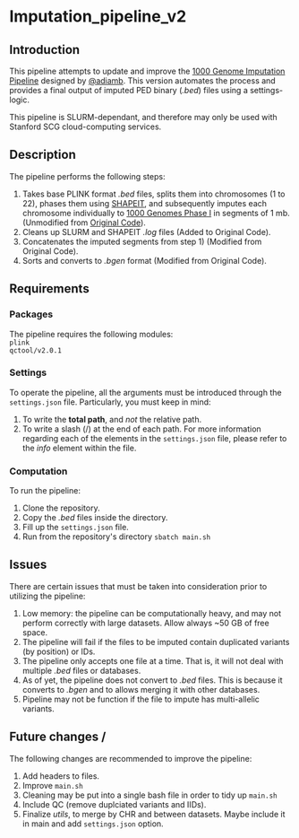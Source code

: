 # Imputation_pipeline_v2

## Introduction
This pipeline attempts to update and improve the [1000 Genome Imputation Pipeline](https://github.com/Mignot-Lab/imputePipeline) designed by [@adiamb](https://github.com/adiamb). This version automates the process and provides a final output of imputed PED binary (_.bed_) files using a settings-logic. 

This pipeline is SLURM-dependant, and therefore may only be used with Stanford SCG cloud-computing services. 

## Description
The pipeline performs the following steps:
1. Takes base PLINK format _.bed_ files, splits them into chromosomes (1 to 22), phases them using [SHAPEIT](https://mathgen.stats.ox.ac.uk/genetics_software/shapeit/shapeit.html), and subsequently imputes each chromosome individually to [1000 Genomes Phase I](https://www.internationalgenome.org/) in segments of 1 mb. (Unmodified  from [Original Code](https://github.com/Mignot-Lab/imputePipeline)).
2. Cleans up SLURM and SHAPEIT _.log_ files (Added to Original Code).
3. Concatenates the imputed segments from step 1) (Modified from Original Code).
4. Sorts and converts to _.bgen_ format (Modified from Original Code).

## Requirements
### Packages
The pipeline requires the following modules: <br>
``plink``  <br>
``qctool/v2.0.1``

### Settings
To operate the pipeline, all the arguments must be introduced through the `settings.json` file. Particularly, you must keep in mind:
1. To write the __total path__, and _not_ the relative path.
2. To write a slash (/) at the end of each path. 
For more information regarding each of the elements in the `settings.json` file, please refer to the _info_ element within the file. 

### Computation 
To run the pipeline:
1. Clone the repository.
2. Copy the _.bed_ files inside the directory.
3. Fill up the `settings.json` file.
4. Run from the repository's directory `sbatch main.sh`

## Issues 
There are certain issues that must be taken into consideration prior to utilizing the pipeline:
1. Low memory: the pipeline can be computationally heavy, and may not perform correctly with large datasets. Allow always ~50 GB of free space.
2. The pipeline will fail if the files to be imputed contain duplicated variants (by position) or IDs.
3. The pipeline only accepts one file at a time. That is, it will not deal with multiple _.bed_ files or databases.
4. As of yet, the pipeline does not convert to _.bed_ files. This is because it converts to _.bgen_ and to allows merging it with other databases.
5. Pipeline may not be function if the file to impute has multi-allelic variants.

## Future changes /
The following changes are recommended to improve the pipeline:
1. Add headers to files.
2. Improve `main.sh`
3. Cleaning may be put into a single bash file in order to tidy up `main.sh`
4. Include QC (remove duplciated variants and IIDs).
5. Finalize *utils*, to merge by CHR and between datasets. Maybe include it in main and add `settings.json` option.

